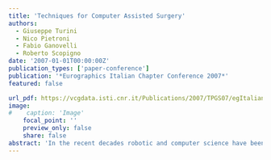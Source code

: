 ```yaml
---
title: 'Techniques for Computer Assisted Surgery'
authors:
  - Giuseppe Turini
  - Nico Pietroni
  - Fabio Ganovelli
  - Roberto Scopigno
date: '2007-01-01T00:00:00Z'
publication_types: ['paper-conference']
publication: '*Eurographics Italian Chapter Conference 2007*'
featured: false

url_pdf: https://vcgdata.isti.cnr.it/Publications/2007/TPGS07/egItalian.pdf
image:
#    caption: 'Image'
    focal_point: ''
    preview_only: false
    share: false
abstract: 'In the recent decades robotic and computer science have been gaining more and more relevance in all aspects of our lives. In surgery, for example, they gave birth to procedures that would be impossible to perform otherwise (e.g. tele-surgery, nano-surgery). On this regard, these applied sciences already play an important role in assisting the surgeon both in the operative room and as a support in the education of young surgeons, but much work has still to be done. This paper presents some research and applicative results on Computer Assisted Surgery achieved in the framework of Endocas, a newly founded Center of Excellence in Pisa: A method for segmentation of anatomic parts from 3D dataset able to recover shapes from noisy 3D dataset; A technique for simulating bone drilling using a adaptive decomposition of tetrahedral meshes; A new open source library to support the implementation of techniques for simulating deformable objects.'
---
```

